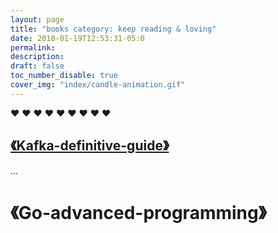 ```yaml
---
layout: page
title: "books category: keep reading & loving"
date: 2018-01-19T12:53:31-05:0
permalink:
description:
draft: false
toc_number_disable: true
cover_img: "index/candle-animation.gif"
---
```

<div class="text-center">❤️ ❤️ ❤️ ❤️ ❤️ ❤️ ❤️ ❤️ ❤️</div>

## [《Kafka-definitive-guide》](/kafka-definitive-guide)
...
# 《Go-advanced-programming》
